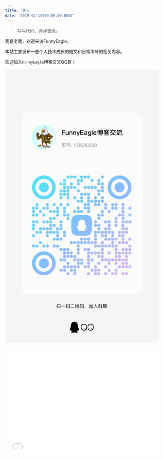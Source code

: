 ```yaml
---
title: '关于'
date: '2019-02-14T00:00:00.000Z'
---
```

> 写写代码，弹弹吉他。

我是老鹰，欢迎来访FunnyEagle。

本站主要发布一些个人技术成长的短文和日常练琴的相关内容。

欢迎加入`FunnyEagle`博客交流QQ群！

![qq](./IMG_2096.jpeg)

<iframe style="border-radius:12px" src="//music.163.com/outchain/player?type=2&id=2029572640&auto=1&height=66" width="100%" height="352" frameBorder="0" allowfullscreen="" allow="autoplay; clipboard-write; encrypted-media; fullscreen; picture-in-picture" loading="lazy"></iframe>